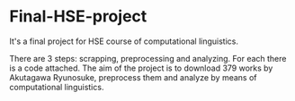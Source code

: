 # Final-HSE-project
It's a final project for HSE course of computational linguistics.

There are 3 steps: scrapping, preprocessing and analyzing. For each there is a code attached. The aim of the project is to download 379 works by Akutagawa Ryunosuke, preprocess them and analyze by means of computational linguistics.
